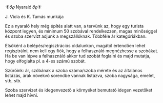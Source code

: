 ☀︎𝜗𝜚 Nyaraló 𝜗𝜚☀︎ 

J. Viola és K. Tamás munkája 

 

Ez a nyaraló hely még építés alatt van, a tervünk az, hogy egy turista központ legyen, és minimum 50 szobával rendelkezzen, magas minőséggel és szoba szervízt adjunk a megszállóknak. Többféle ár kategóriákban. 

 
Elsőként a belépés/regisztrációs oldalunkon, magától értendően lehet regisztrálni, nem kell egy fiók, hogy a felhasználó megnézhesse a szobákat. Ha be van lépve a felhasználó akkor tud szobát foglalni és majd mutatja, hogy elfoglalta pl. a 4-es számú szobát. 

 
Szűrőink: ár, szóbának a szoba száma/szoba mérete és az általános listázás, árak növekvő sorendbe vannak listázva, szoba nagysága, emelet, stb, stb. 

 

Szoba szervizet és idegenvezető a környéket bemutató idegen vezetőket lehet majd hívni.
